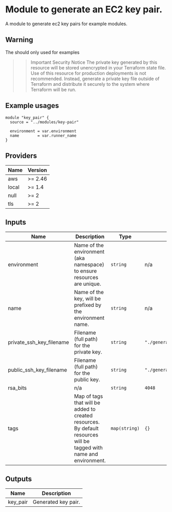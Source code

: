 # Module to generate an EC2 key pair.

A module to generate ec2 key pairs for example modules.

## Warning
The should only used for examples

>> Important Security Notice The private key generated by this resource will be stored unencrypted in your Terraform state file. Use of this resource for production deployments is not recommended. Instead, generate a private key file outside of Terraform and distribute it securely to the system where Terraform will be run.

## Example usages
```
module "key_pair" {
  source = "../modules/key-pair"

  environment = var.environment
  name        = var.runner_name
}
```

## Providers

| Name  | Version |
| ----- | ------- |
| aws   | >= 2.46 |
| local | >= 1.4  |
| null  | >= 2    |
| tls   | >= 2    |

## Inputs

| Name                        | Description                                                                                                         | Type          | Default                    | Required |
| --------------------------- | ------------------------------------------------------------------------------------------------------------------- | ------------- | -------------------------- | :------: |
| environment                 | Name of the environment (aka namespace) to ensure resources are unique.                                             | `string`      | n/a                        |   yes    |
| name                        | Name of the key, will be prefixed by the environment name.                                                          | `string`      | n/a                        |   yes    |
| private\_ssh\_key\_filename | Filename (full path) for the private key.                                                                           | `string`      | `"./generated/id_rsa"`     |    no    |
| public\_ssh\_key\_filename  | Filename (full path) for the public key.                                                                            | `string`      | `"./generated/id_rsa.pub"` |    no    |
| rsa\_bits                   | n/a                                                                                                                 | `string`      | `4048`                     |    no    |
| tags                        | Map of tags that will be added to created resources. By default resources will be tagged with name and environment. | `map(string)` | `{}`                       |    no    |

## Outputs

| Name      | Description         |
| --------- | ------------------- |
| key\_pair | Generated key pair. |

